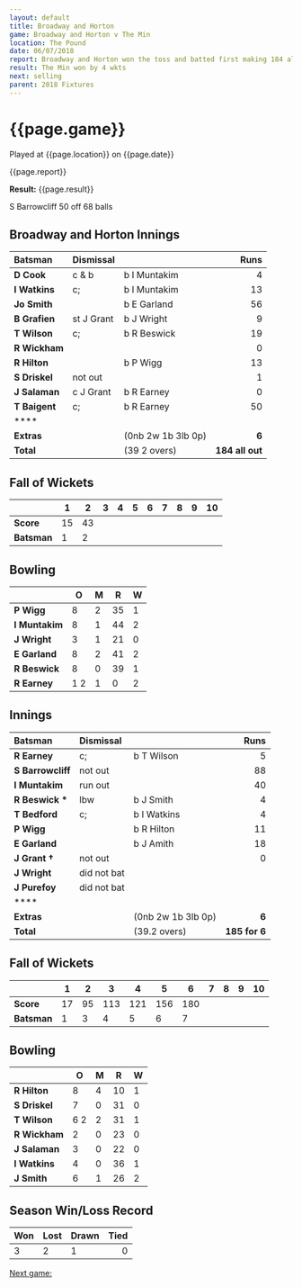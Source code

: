 ```yaml
---
layout: default
title: Broadway and Horton
game: Broadway and Horton v The Min
location: The Pound
date: 06/07/2018
report: Broadway and Horton won the toss and batted first making 184 all out in 39.2 overs. The Min replied with 185 for 6 in 36.2 overs
result: The Min won by 4 wkts
next: selling
parent: 2018 Fixtures
---
```


# {{page.game}}

Played at {{page.location}} on {{page.date}}

{{page.report}}

**Result:** {{page.result}}

S Barrowcliff 50 off 68 balls

## Broadway and Horton Innings

| Batsman | Dismissal | | Runs |
|:---|:---|---|---:|
| **D Cook** | c & b  | b I Muntakim | 4 |
| **I Watkins** | c;  | b I Muntakim | 13 |
| **Jo Smith** |  | b E Garland | 56 |
| **B Grafien** | st J Grant  | b J Wright | 9 |
| **T Wilson** | c; | b R Beswick | 19 |
| **R Wickham** |  |  | 0 |
| **R Hilton** |  | b P Wigg | 13 |
| **S Driskel** | not out |  | 1 |
| **J Salaman** | c J Grant  | b R Earney | 0 |
| **T Baigent** | c; | b R Earney | 50 |
| **** |  |  |  |
| **Extras** | | (0nb 2w 1b 3lb 0p) | **6** |
| **Total** | | (39 2 overs) | **184 all out** |

## Fall of Wickets

| | **1** | **2** | **3** | **4** | **5** | **6** | **7** | **8** | **9** | **10** |
|---|---|---|---|---|---|---|---|---|---|---|
| **Score** | 15 | 43 |  |  |  |  |  |  |  |  |
| **Batsman** | 1 | 2 |  |  |  |  |  |  |  |  |

## Bowling

| | O | M | R  | W |
|---|---|---|---|---|
| **P Wigg** | 8 | 2 | 35 | 1 |
| **I Muntakim** | 8 | 1 | 44 | 2 |
| **J Wright** | 3 | 1 | 21 | 0 |
| **E Garland** | 8 | 2 | 41 | 2 |
| **R Beswick** | 8 | 0 | 39 | 1 |
| **R Earney** | 1 2 | 1 | 0 | 2 |

##  Innings

| Batsman | Dismissal | | Runs |
|:---|:---|---|---:|
| **R Earney** | c;  | b T Wilson | 5 |
| **S Barrowcliff** | not out |  | 88 |
| **I Muntakim** | run out |  | 40 |
| **R Beswick &#42;** | lbw | b J Smith | 4 |
| **T Bedford** | c;  | b I Watkins | 4 |
| **P Wigg** |  | b R Hilton | 11 |
| **E Garland** |  | b J Amith | 18 |
| **J Grant &#8224;** | not out |  | 0 |
| **J Wright** | did not bat |  |  |
| **J Purefoy** | did not bat |  |  |
| **** |  |  |  |
| **Extras** | | (0nb 2w 1b 3lb 0p) | **6** |
| **Total** | | (39.2 overs) | **185 for 6** |

## Fall of Wickets

| | **1** | **2** | **3** | **4** | **5** | **6** | **7** | **8** | **9** | **10** |
|---|---|---|---|---|---|---|---|---|---|---|
| **Score** | 17 | 95 | 113 | 121 | 156 | 180 |  |  |  |  |
| **Batsman** | 1 | 3 | 4 | 5 | 6 | 7 |  |  |  |  |

## Bowling

| | O   | M | R  | W |
|---|---|---|---|---|
| **R Hilton** | 8 | 4 | 10 | 1 |
| **S Driskel** | 7 | 0 | 31 | 0 |
| **T Wilson** | 6 2 | 2 | 31 | 1 |
| **R Wickham** | 2 | 0 | 23 | 0 |
| **J Salaman** | 3 | 0 | 22 | 0 |
| **I Watkins** | 4 | 0 | 36 | 1 |
| **J Smith** | 6 | 1 | 26 | 2 |

## Season Win/Loss Record

| Won | Lost | Drawn | Tied |
|:---|:---|---|---:|
| 3 | 2 | 1 | 0 |

[Next game:]({{page.next}})